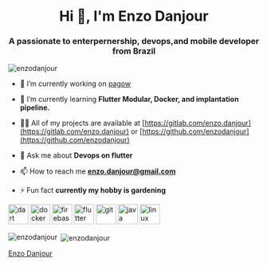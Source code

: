 <script type="text/javascript" src="https://platform.linkedin.com/badges/js/profile.js" async defer></script>
<h1 align="center">Hi 👋, I'm Enzo Danjour</h1>
<h3 align="center">A passionate to enterpernership, devops,and mobile developer from Brazil</h3>

<p align="left"> <img src="https://komarev.com/ghpvc/?username=enzodanjour" alt="enzodanjour" /> </p>

- 🔭 I’m currently working on [pagow](https://pagow.app/)

- 🌱 I’m currently learning **Flutter Modular, Docker, and implantation pipeline.**

- 👨‍💻 All of my projects are available at [https://gitlab.com/enzo.danjour](https://gitlab.com/enzo.danjour) or [https://github.com/enzodanjour](https://github.com/enzodanjour)

- 💬 Ask me about **Devops on flutter**

- 📫 How to reach me **enzo.danjour@gmail.com**

- ⚡ Fun fact **currently my hobby is gardening**

<p align="left"><img src="https://www.vectorlogo.zone/logos/dartlang/dartlang-icon.svg" alt="dart" width="40" height="40"/> <img src="https://devicons.github.io/devicon/devicon.git/icons/docker/docker-original-wordmark.svg" alt="docker" width="40" height="40"/> <img src="https://www.vectorlogo.zone/logos/firebase/firebase-icon.svg" alt="firebase" width="40" height="40"/> <img src="https://www.vectorlogo.zone/logos/flutterio/flutterio-icon.svg" alt="flutter" width="40" height="40"/> <img src="https://www.vectorlogo.zone/logos/git-scm/git-scm-icon.svg" alt="git" width="40" height="40"/> <img src="https://devicons.github.io/devicon/devicon.git/icons/java/java-original-wordmark.svg" alt="java" width="40" height="40"/> <img src="https://devicons.github.io/devicon/devicon.git/icons/linux/linux-original.svg" alt="linux" width="40" height="40"/></p><p><img align="left" src="https://github-readme-stats.vercel.app/api/top-langs/?username=enzodanjour&layout=compact&hide=html" alt="enzodanjour" /></p>

<p>&nbsp;<img align="center" src="https://github-readme-stats.vercel.app/api?username=enzodanjour&show_icons=true" alt="enzodanjour" /></p>

<div class="LI-profile-badge"  data-version="v1" data-size="medium" data-locale="pt_BR" data-type="horizontal" data-theme="dark" data-vanity="enzo-danjour"><a class="LI-simple-link" href='https://br.linkedin.com/in/enzo-danjour?trk=profile-badge'>Enzo Danjour</a></div>

